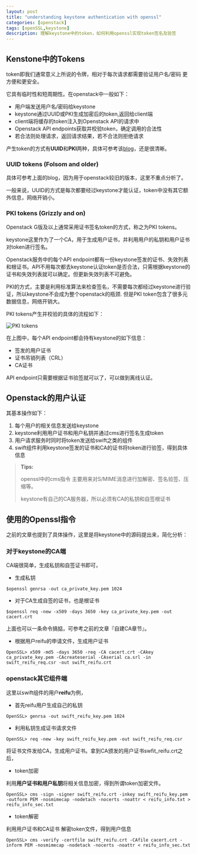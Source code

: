 ```yaml
---
layout: post
title: "understanding keystone authentication with openssl"
categories: [openstack]
tags: [openSSL,keystone]
description: 理解keystone中的token，如何利用openssl实现token签名及验签
---
```



## Kenstone中的Tokens

token即我们通常意义上所说的令牌，相对于每次请求都需要验证用户名/密码 更方便和更安全。

它具有临时性和短周期性。在openstack中一般如下：

* 用户端发送用户名/密码给keystone
* keystone通过UUID或PKI生成加密后的token,返回给client端
* client端将缓存的token注入到Openstack API的请求中
* Openstack API endpoints获取并校验token，确定调用的合法性
* 若合法则处理请求，返回请求结果，若不合法则拒绝请求

产生token的方式有**UUID**和**PKI**两种，具体可参考该[blog](https://www.mirantis.com/blog/understanding-openstack-authentication-keystone-pki/)，还是很清晰。


### UUID tokens (Folsom and older)

具体可参考上面的blog，因为用于openstack较旧的版本，这里不重点分析了。

一般来说，UUID的方式是每次都要经过keystone才能认证，token中没有其它额外信息，网络开销小。

### PKI tokens (Grizzly and on)

Openstack G版及以上通常采用证书签名token的方式，称之为PKI tokens。

keystone这里作为了一个CA，用于生成用户证书，并利用用户的私钥和用户证书对token进行签名。

Openstack服务中的每个API endpoint都有一份keystone签发的证书、失效列表和根证书。API不用每次都去keystone认证token是否合法，只需根据keystone的证书和失效列表就可以确定。但更新失效列表不可避免。

PKI的方式，主要是利用标准算法来检查签名，不需要每次都经过keystone进行验证，所以keystone不会成为整个openstack的瓶颈. 但是PKI token包含了很多元数据信息，网络开销大。

PKI tokens产生并校验的具体的流程如下：

![PKI tokens](https://www.mirantis.com/wp-content/uploads/2013/07/PKI-token-validation-flow-1.png)

在上图中，每个API endpoint都会持有keystone的如下信息：

* 签发的用户证书
* 证书吊销列表（CRL）
* CA证书

API endpoint只需要根据证书验签就可以了，可以做到离线认证。


## Openstack的用户认证

其基本操作如下：

1. 每个用户的相关信息发送给keystone
2. keystone利用用户证书和用户私钥并通过cms进行签名生成token
3. 用户请求服务时同时将token发送给swift之类的组件
4. swift组件利用keystone签发的证书和CA的证书将token进行验签，得到具体信息


> **Tips:**
> 
> openssl中的cms指令 主要用来对S/MIME消息进行加解密、签名验签、压缩等。
> 
> keystone有自己的CA服务器，所以必须有CA的私钥和自签根证书
> 

## 使用的Openssl指令

之前的文章也提到了具体操作，这里是将keystone中的源码提出来，简化分析：

### 对于keystone的CA端

CA端很简单，生成私钥和自签证书即可，

* 生成私钥

```vim
$openssl genrsa -out ca_private_key.pem 1024  
```

* 对于CA生成自签的证书，也是根证书

```vim
$openssl req -new -x509 -days 3650 -key ca_private_key.pem -out cacert.crt  
```

上面也可以一条命令搞掂，可参考之前的文章『自建CA章节』。

* 根据用户reifu的申请文件，生成用户证书

```vim
OpenSSL> x509 -md5 -days 3650 -req -CA cacert.crt -CAkey ca_private_key.pem -CAcreateserial -CAserial ca.srl -in swift_reifu_req.csr -out swift_reifu.crt
```


### openstack其它组件端

这里以swift组件的用户**reifu**为例，

* 首先reifu用户生成自己的私钥

```vim
OpenSSL> genrsa -out swift_reifu_key.pem 1024  
```

* 利用私钥生成证书请求文件

```vim
OpenSSL> req -new -key swift_reifu_key.pem -out swift_reifu_req.csr  
```

将证书文件发给CA，生成用户证书。拿到CA颁发的用户证书swfit_reifu.crt之后，

* token加密

利用**用户证书和用户私钥**将相关信息加密，得到所谓token加密文件。

```vim
OpenSSL> cms -sign -signer swift_reifu.crt -inkey swift_reifu_key.pem -outform PEM -nosmimecap -nodetach -nocerts -noattr < reifu_info.txt > reifu_info_sec.txt
```

* token解密

利用用户证书和CA证书 解密token文件，得到用户信息

```vim
OpenSSL> cms -verify -certfile swift_reifu.crt -CAfile cacert.crt -inform PEM -nosmimecap -nodetack -nocerts -noattr < reifu_info_sec.txt 
```



